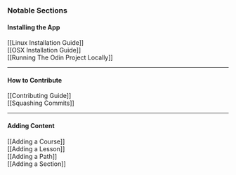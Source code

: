 ### Notable Sections
#### Installing the App

[[Linux Installation Guide]]  
[[OSX Installation Guide]]  
[[Running The Odin Project Locally]]  

***

#### How to Contribute

[[Contributing Guide]]  
[[Squashing Commits]]  

*** 

#### Adding Content

[[Adding a Course]]  
[[Adding a Lesson]]  
[[Adding a Path]]  
[[Adding a Section]]  
